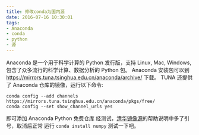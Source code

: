 ```yaml
---
title: 修改conda为国内源
date: 2016-07-16 10:30:01
tags:
- Anaconda
- conda
- python
- 源
---
```

Anaconda 是一个用于科学计算的 Python 发行版，支持 Linux, Mac, Windows, 包含了众多流行的科学计算、数据分析的 Python 包。
Anaconda 安装包可以到 https://mirrors.tuna.tsinghua.edu.cn/anaconda/archive/ 下载。
TUNA 还提供了 Anaconda 仓库的镜像，运行以下命令:
```
conda config --add channels https://mirrors.tuna.tsinghua.edu.cn/anaconda/pkgs/free/
conda config --set show_channel_urls yes
```
即可添加 Anaconda Python 免费仓库
经测试，[清华镜像源](https://mirrors.tuna.tsinghua.edu.cn/help/anaconda/)的帮助说明中多了引号，取消后正常
运行 `conda install numpy` 测试一下吧。